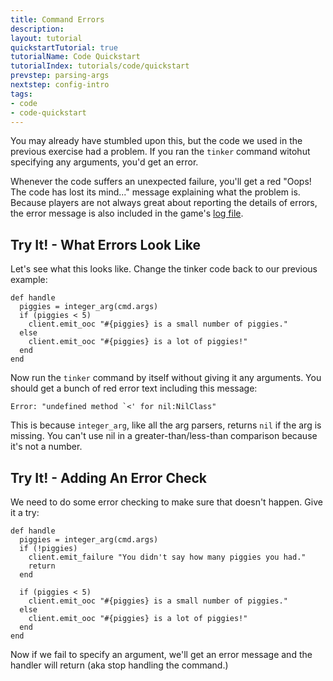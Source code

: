 ```yaml
---
title: Command Errors
description:
layout: tutorial
quickstartTutorial: true
tutorialName: Code Quickstart
tutorialIndex: tutorials/code/quickstart
prevstep: parsing-args
nextstep: config-intro
tags: 
- code
- code-quickstart
---
```


You may already have stumbled upon this, but the code we used in the previous exercise had a problem.  If you ran the `tinker` command witohut specifying any arguments, you'd get an error.

Whenever the code suffers an unexpected failure, you'll get a red "Oops! The code has lost its mind..." message explaining what the problem is.  Because players are not always great about reporting the details of errors, the error message is also included in the game's [log file](/tutorials/code/logs).  

## Try It! - What Errors Look Like

Let's see what this looks like.  Change the tinker code back to our previous example:

    def handle
      piggies = integer_arg(cmd.args)
      if (piggies < 5)
        client.emit_ooc "#{piggies} is a small number of piggies."
      else
        client.emit_ooc "#{piggies} is a lot of piggies!"
      end
    end

Now run the `tinker` command by itself without giving it any arguments.  You should get a bunch of red error text including this message:

    Error: "undefined method `<' for nil:NilClass"

This is because `integer_arg`, like all the arg parsers, returns `nil` if the arg is missing.  You can't use nil in a greater-than/less-than comparison because it's not a number.

## Try It! - Adding An Error Check

We need to do some error checking to make sure that doesn't happen.  Give it a try:

    def handle
      piggies = integer_arg(cmd.args)
      if (!piggies)
        client.emit_failure "You didn't say how many piggies you had."
        return
      end
      
      if (piggies < 5)
        client.emit_ooc "#{piggies} is a small number of piggies."
      else
        client.emit_ooc "#{piggies} is a lot of piggies!"
      end
    end

Now if we fail to specify an argument, we'll get an error message and the handler will return (aka stop handling the command.)